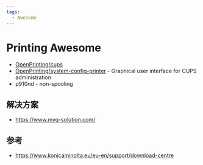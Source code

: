 ```yaml
---
tags:
  - Awesome
---
```


# Printing Awesome

- [OpenPrinting/cups](https://github.com/OpenPrinting/cups)
- [OpenPrinting/system-config-printer](https://github.com/OpenPrinting/system-config-printer) - Graphical user interface for CUPS administration
- p910nd - non-spooling

## 解决方案

- https://www.myq-solution.com/

## 参考

- https://www.konicaminolta.eu/eu-en/support/download-centre
